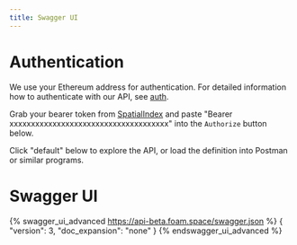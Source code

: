 ```yaml
---
title: Swagger UI
---
```


# Authentication

We use your Ethereum address for authentication. For detailed information how to authenticate with our API, see [auth](../tutorials/intro_to_api.html).

Grab your bearer token from [SpatialIndex](https://beta.foam.space) and paste "Bearer xxxxxxxxxxxxxxxxxxxxxxxxxxxxxxxxxxxxx" into the `Authorize` button below.

Click "default" below to explore the API, or load the definition into Postman or similar programs.

# Swagger UI

{% swagger_ui_advanced https://api-beta.foam.space/swagger.json  %}
{
  "version": 3,
  "doc_expansion": "none"
}
{% endswagger_ui_advanced %}
